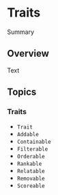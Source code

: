 # Traits

<!--@START_MENU_TOKEN@-->Summary<!--@END_MENU_TOKEN@-->

## Overview

<!--@START_MENU_TOKEN@-->Text<!--@END_MENU_TOKEN@-->

## Topics

### Traits

- ``Trait``
- ``Addable``
- ``Containable``
- ``Filterable``
- ``Orderable``
- ``Rankable``
- ``Relatable``
- ``Removable``
- ``Scoreable``

